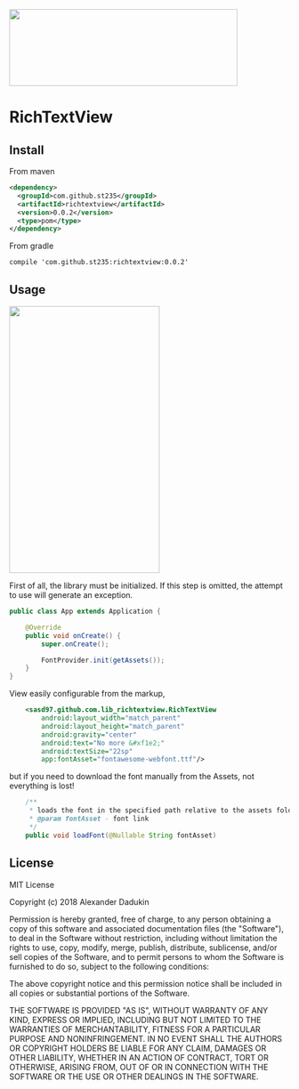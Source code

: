 <img src="https://raw.githubusercontent.com/st235/RichTextView/master/pictures/logo.png" width="410" height="138">

# RichTextView

## Install

From maven

```xml
<dependency>
  <groupId>com.github.st235</groupId>
  <artifactId>richtextview</artifactId>
  <version>0.0.2</version>
  <type>pom</type>
</dependency>
```

From gradle

```
compile 'com.github.st235:richtextview:0.0.2'
```

## Usage

<img src="https://raw.githubusercontent.com/st235/RichTextView/master/pictures/examples.png" width="270" height="480">

First of all, the library must be initialized. If this step is omitted, the attempt to use will generate an exception.

```java
public class App extends Application {

    @Override
    public void onCreate() {
        super.onCreate();

        FontProvider.init(getAssets());
    }
}
```

View easily configurable from the markup,

```xml
    <sasd97.github.com.lib_richtextview.RichTextView
        android:layout_width="match_parent"
        android:layout_height="match_parent"
        android:gravity="center"
        android:text="No more &#xf1e2;"
        android:textSize="22sp"
        app:fontAsset="fontawesome-webfont.ttf"/>
```
but if you need to download the font manually from the Assets, not everything is lost!

```java
    /**
     * loads the font in the specified path relative to the assets folder.
     * @param fontAsset - font link
     */
    public void loadFont(@Nullable String fontAsset)
```

## License

MIT License

Copyright (c) 2018 Alexander Dadukin

Permission is hereby granted, free of charge, to any person obtaining a copy
of this software and associated documentation files (the "Software"), to deal
in the Software without restriction, including without limitation the rights
to use, copy, modify, merge, publish, distribute, sublicense, and/or sell
copies of the Software, and to permit persons to whom the Software is
furnished to do so, subject to the following conditions:

The above copyright notice and this permission notice shall be included in all
copies or substantial portions of the Software.

THE SOFTWARE IS PROVIDED "AS IS", WITHOUT WARRANTY OF ANY KIND, EXPRESS OR
IMPLIED, INCLUDING BUT NOT LIMITED TO THE WARRANTIES OF MERCHANTABILITY,
FITNESS FOR A PARTICULAR PURPOSE AND NONINFRINGEMENT. IN NO EVENT SHALL THE
AUTHORS OR COPYRIGHT HOLDERS BE LIABLE FOR ANY CLAIM, DAMAGES OR OTHER
LIABILITY, WHETHER IN AN ACTION OF CONTRACT, TORT OR OTHERWISE, ARISING FROM,
OUT OF OR IN CONNECTION WITH THE SOFTWARE OR THE USE OR OTHER DEALINGS IN THE
SOFTWARE.

